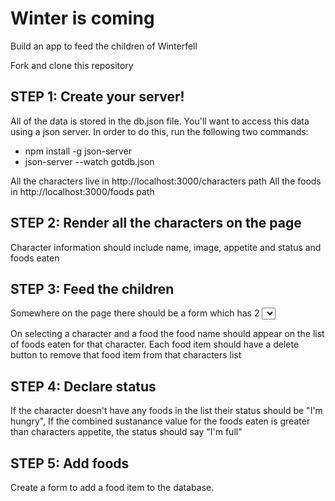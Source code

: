 # Winter is coming

Build an app to feed the children of Winterfell

Fork and clone this repository

## STEP 1: Create your server!

All of the data is stored in the db.json file. You'll want to access this data using a json server. In order to do this, run the following two commands:
   * npm install -g json-server
   * json-server --watch gotdb.json

All the characters live in
http://localhost:3000/characters path
All the foods in
http://localhost:3000/foods path

## STEP 2: Render all the characters on the page
Character information should include name, image, appetite and status and foods eaten


## STEP 3: Feed the children
Somewhere on the page there should be a form which has 2 <select /> elements: one for characters and one for foods.


On selecting a character and a food the food name should appear on the list of foods eaten for that character. Each food item should have a delete button to remove that food item from that characters list


## STEP 4: Declare status
If the character doesn't have any foods in the list their status should be "I'm hungry", If the combined sustanance value for the foods eaten is greater than characters appetite, the status should say "I'm full"


## STEP 5: Add foods
Create a form to add a food item to the database.
